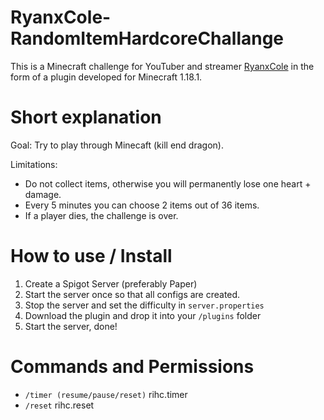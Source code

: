 # RyanxCole-RandomItemHardcoreChallange

This is a Minecraft challenge for YouTuber and streamer [RyanxCole](https://www.twitch.tv/ryanxcole) in the form of a plugin developed for Minecraft 1.18.1.

# Short explanation

Goal: Try to play through Minecaft (kill end dragon).

Limitations:
- Do not collect items, otherwise you will permanently lose one heart + damage.
- Every 5 minutes you can choose 2 items out of 36 items.
- If a player dies, the challenge is over.

# How to use / Install

1. Create a Spigot Server (preferably Paper)
2. Start the server once so that all configs are created.
3. Stop the server and set the difficulty in `server.properties`
4. Download the plugin and drop it into your `/plugins` folder
5. Start the server, done!

# Commands and Permissions

- `/timer (resume/pause/reset)` rihc.timer
- `/reset` rihc.reset
